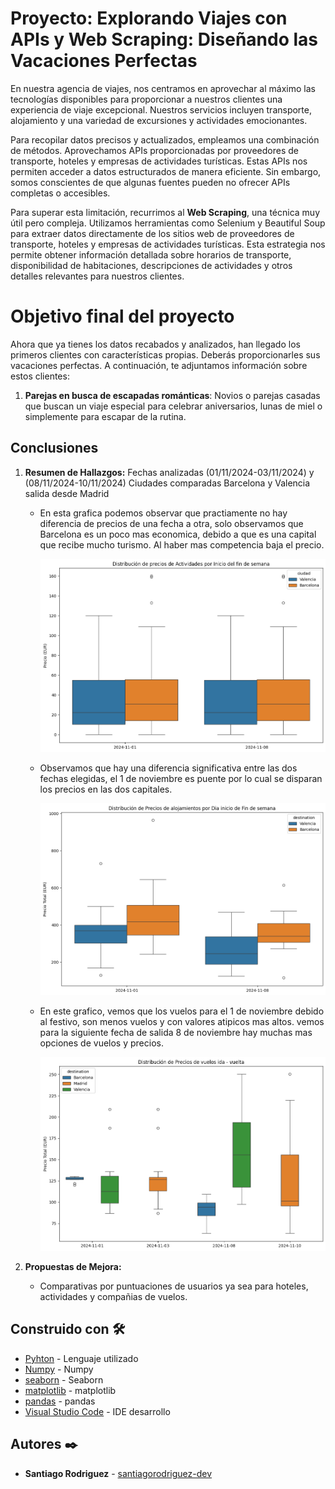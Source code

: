 # Proyecto: **Explorando Viajes con APIs y Web Scraping: Diseñando las Vacaciones Perfectas**

En nuestra agencia de viajes, nos centramos en aprovechar al máximo las tecnologías disponibles para proporcionar a nuestros clientes una experiencia de viaje excepcional. Nuestros servicios incluyen transporte, alojamiento y una variedad de excursiones y actividades emocionantes.

Para recopilar datos precisos y actualizados, empleamos una combinación de métodos. Aprovechamos APIs proporcionadas por proveedores de transporte, hoteles y empresas de actividades turísticas. Estas APIs nos permiten acceder a datos estructurados de manera eficiente. Sin embargo, somos conscientes de que algunas fuentes pueden no ofrecer APIs completas o accesibles.

Para superar esta limitación, recurrimos al **Web Scraping**, una técnica muy útil pero compleja. Utilizamos herramientas como Selenium y Beautiful Soup para extraer datos directamente de los sitios web de proveedores de transporte, hoteles y empresas de actividades turísticas. Esta estrategia nos permite obtener información detallada sobre horarios de transporte, disponibilidad de habitaciones, descripciones de actividades y otros detalles relevantes para nuestros clientes.

# Objetivo final del proyecto

Ahora que ya tienes los datos recabados y analizados, han llegado los primeros clientes con características propias. Deberás proporcionarles sus vacaciones perfectas. A continuación, te adjuntamos información sobre estos clientes:

1. **Parejas en busca de escapadas románticas**: Novios o parejas casadas que buscan un viaje especial para celebrar aniversarios, lunas de miel o simplemente para escapar de la rutina.

## Conclusiones

1. **Resumen de Hallazgos:**
   Fechas analizadas (01/11/2024-03/11/2024) y (08/11/2024-10/11/2024)
   Ciudades comparadas Barcelona y Valencia salida desde Madrid
     
   - En esta grafica podemos observar que practiamente no hay diferencia de precios de una fecha a otra, solo observamos que Barcelona es un poco mas economica, debido
     a que es una capital que recibe mucho turismo. Al haber mas competencia baja el precio. 
     
     ![imagen](https://github.com/santiagorodriguez-dev/Proyecto2-Explorando-Viajes/blob/main/images/01.png)
     
   - Observamos que hay una diferencia significativa entre las dos fechas elegidas, el 1 de noviembre es puente por lo cual se disparan los precios en las dos capitales.
     
     ![imagen](https://github.com/santiagorodriguez-dev/Proyecto2-Explorando-Viajes/blob/main/images/02.png)
     
   - En este grafico, vemos que los vuelos para el 1 de noviembre debido al festivo, son menos vuelos y con valores atipicos mas altos.
     vemos para la siguiente fecha de salida 8 de noviembre hay muchas mas opciones de vuelos y precios.
     
     ![imagen](https://github.com/santiagorodriguez-dev/Proyecto2-Explorando-Viajes/blob/main/images/03.png)

2. **Propuestas de Mejora:**
   - Comparativas por puntuaciones de usuarios ya sea para hoteles, actividades y compañias de vuelos.
  
## Construido con 🛠️

* [Pyhton](https://www.python.org/) - Lenguaje utilizado
* [Numpy](https://numpy.org/doc/stable/) - Numpy
* [seaborn](https://seaborn.pydata.org/tutorial.html) - Seaborn
* [matplotlib](https://matplotlib.org/stable/users/index) - matplotlib
* [pandas](https://pandas.pydata.org/docs/) - pandas
* [Visual Studio Code](https://code.visualstudio.com/) - IDE desarrollo
  
## Autores ✒️

* **Santiago Rodriguez** - [santiagorodriguez-dev](https://github.com/santiagorodriguez-dev)
